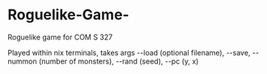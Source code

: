 # Roguelike-Game-
Roguelike game for COM S 327

Played within nix terminals, takes args --load (optional filename), --save, --nummon (number of monsters), --rand (seed), --pc (y, x)
